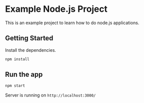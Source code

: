 # Example Node.js Project

This is an example project to learn how to do node.js applications.

## Getting Started

Install the dependencies.

```bash
npm install
```

## Run the app

```bash
npm start
```

Server is running on `http://localhost:3000/`